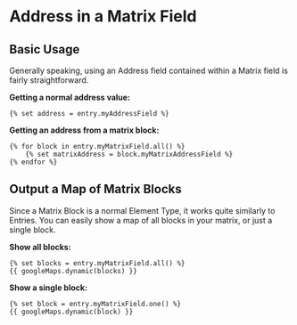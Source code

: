 # Address in a Matrix Field

## Basic Usage

Generally speaking, using an Address field contained within a Matrix field is fairly straightforward.

**Getting a normal address value:**

```twig
{% set address = entry.myAddressField %}
```

**Getting an address from a matrix block:**

```twig
{% for block in entry.myMatrixField.all() %}
    {% set matrixAddress = block.myMatrixAddressField %}
{% endfor %}
```

## Output a Map of Matrix Blocks

Since a Matrix Block is a normal Element Type, it works quite similarly to Entries. You can easily show a map of all blocks in your matrix, or just a single block. 

**Show all blocks:**

```twig
{% set blocks = entry.myMatrixField.all() %}
{{ googleMaps.dynamic(blocks) }}
```

**Show a single block:**

```twig
{% set block = entry.myMatrixField.one() %}
{{ googleMaps.dynamic(block) }}
```
